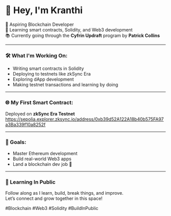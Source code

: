 # 👋 Hey, I'm Kranthi

🚀 Aspiring Blockchain Developer  
🧱 Learning smart contracts, Solidity, and Web3 development  
📚 Currently going through the **Cyfrin Updraft** program by **Patrick Collins**

---

### 🛠️ What I'm Working On:
- Writing smart contracts in Solidity
- Deploying to testnets like zkSync Era
- Exploring dApp development
- Making testnet transactions and learning by doing

---

### 🌐 My First Smart Contract:
Deployed on **zkSync Era Testnet**  
https://sepolia.explorer.zksync.io/address/0xb39d52A122A18b40b575FA97a3Ba339f10a8252f

---

### 📌 Goals:
- Master Ethereum development
- Build real-world Web3 apps
- Land a blockchain dev job 💼

---

### 🧠 Learning In Public
Follow along as I learn, build, break things, and improve.  
Let’s connect and grow together in this space!

#Blockchain #Web3 #Solidity #BuildInPublic
